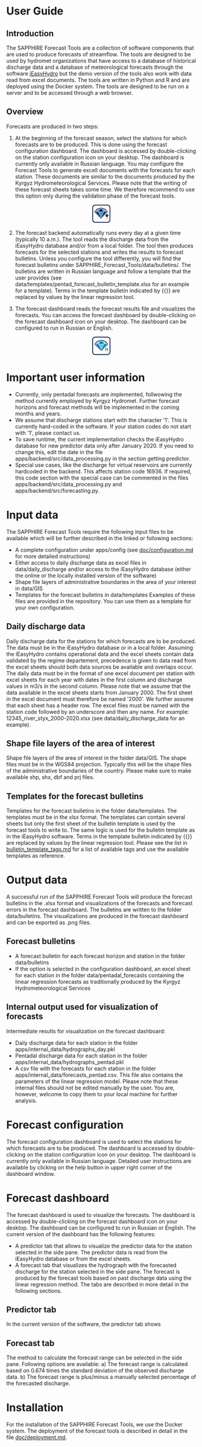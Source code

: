 # User Guide

## Introduction
The SAPPHIRE Forecast Tools are a collection of software components that are used to produce forecasts of streamflow. The tools are designed to be used by hydromet organizations that have access to a database of historical discharge data and a database of meteorological forecasts through the software [iEasyHydro](www.ieasyhydro.org) but the demo version of the tools also work with data read from excel documents. The tools are written in Python and R and are deployed using the Docker system. The tools are designed to be run on a server and to be accessed through a web browser.

## Overview
Forecasts are produced in two steps:
1. At the beginning of the forecast season, select the stations for which forecasts are to be produced. This is done using the forecast configuration dashboard. The dashboard is accessed by double-clicking on the station configuration icon on your desktop. The dashboard is currently only available in Russian language.
You may configure the Forecast Tools to generate excell documents with the forecasts for each station. These documents are similar to the documents produced by the Kyrgyz Hydrometeorological Services. Please note that the writing of these forecast sheets takes some time. We therefore recommend to use this option only during the validation phase of the forecast tools.

<p align="center"><img src="www/Station.png" alt="config_icon" width="50"/></p>

2. The forecast backend automatically runs every day at a given time (typically 10 a.m.). The tool reads the discharge data from the iEasyHydro database and/or from a local folder. The tool then produces forecasts for the selected stations and writes the results to forecast bulletins. Unless you configure the tool differently, you will find the forecast bulletins under SAPPHIRE_Forecast_Tools/data/bulletins/. The bulletins are written in Russian language and follow a template that the user provides (see data/templates/pentad_forecast_bulletin_template.xlsx for an example for a template). Terms in the template bulletin indicated by {{}} are replaced by values by the linear regression tool.

3. The forecast dashboard reads the forecast results file and visualizes the forecasts. You can access the forecast dashboard by double-clicking on the forecast dashboard icon on your desktop. The dashboard can be configured to run in Russian or English.

<p align="center"><img src="www/Pentad.png" alt="pentad_icon" width="50"/></p>

# Important user information
- Currently, only pentadal forecasts are implemented, follwowing the method currently employed by Kyrgyz Hydromet. Further forecast horizons and forecast methods will be implemented in the coming months and years.
- We assume that discharge stations start with the character '1'. This is currently hard-coded in the software. If your station codes do not start with '1', please contact us.
- To save runtime, the current implementation checks the iEasyHydro database for new predictor data only after January 2020. If you need to change this, edit the date in the file apps/backend/src/data_processing.py in the section getting predictor.
- Special use cases, like the discharge for virtual reservoirs are currently hardcoded in the backend. This affects station code 16936. If required, this code section with the special case can be commented in the files apps/backend/src/data_processing.py and apps/backend/src/forecasting.py.

# Input data
The SAPPHIRE Forecast Tools require the following input files to be available which will be further described in the linked or following sections:
- A complete configuration under apps/config (see [doc/configuration.md](configuration.md) for more detailed instructions)
- Either access to daily discharge data as excel files in data/daily_discharge and/or access to the iEasyHydro database (either the online or the locally installed version of the software)
- Shape file layers of administrative boundaries in the area of your interest in data/GIS
- Templates for the forecast bulletins in data/templates
Examples of these files are provided in the repository. You can use them as a template for your own configuration.

## Daily discharge data
Daily discharge data for the stations for which forecasts are to be produced. The data must be in the iEasyHydro database or in a local folder. Assuming the iEasyHydro contains operational data and the excel sheets contain data validated by the regime departement, precedence is given to data read from the excel sheets should both data sources be available and overlaps occur. The daily data must be in the format of one excel document per station with excel sheets for each year with dates in the first column and discharge values in m3/s in the second column. Please note that we assume that the data available in the excel sheets starts from January 2000. The first sheet in the excel document must therefore be named '2000'. We further assume that each sheet has a header row. The excel files must be named with the station code followed by an underscore and then any name. For example: 12345_river_styx_2000-2020.xlsx (see data/daily_discharge_data for an example).

## Shape file layers of the area of interest
Shape file layers of the area of interest in the folder data/GIS. The shape files must be in the WGS84 projection. Typically this will be the shape files of the administrative boundaries of the country. Please make sure to make available shp, shx, dbf and prj files.

## Templates for the forecast bulletins
Templates for the forecast bulletins in the folder data/templates. The templates must be in the xlsx format. The templates can contain several sheets but only the first sheet of the bulletin template is used by the forecast tools to write to. The same logic is used for the bulletin template as in the iEasyHydro software. Terms in the template bulletin indicated by {{}} are replaced by values by the linear regression tool. Please see the list in [bulletin_template_tags.md](bulletin_template_tags.md) for a list of available tags and use the available templates as reference.



# Output data
A successful run of the SAPPHIRE Forecast Tools will produce the forecast bulletins in the .xlsx format and visualizations of the forecasts and forecast errors in the forecast dashboard. The bulletins are written to the folder data/bulletins. The visualizations are produced in the forecast dashboard and can be exported as .png files.

## Forecast bulletins
- A forecast bulletin for each forecast horizon and station in the folder data/bulletins
- If the option is selected in the configuration dashboard, an excel sheet for each station in the folder data/pentadal_forecasts containing the linear regression forecasts as traditionally produced by the Kyrgyz Hydrometeorological Services

## Internal output used for visualization of forecasts
Intermediate results for visualization on the forecast dashboard:
- Daily discharge data for each station in the folder apps/internal_data/hydrographs_day.pkl
- Pentadal discharge data for each station in the folder apps/internal_data/hydrographs_pentad.pkl
- A csv file with the forecasts for each station in the folder apps/internal_data/forecasts_pentad.csv. This file also contains the parameters of the linear regression model.
Please note that these internal files should not be edited manually by the user. You are, however, welcome to copy them to your local machine for further analysis.


# Forecast configuration
The forecast configuration dashboard is used to select the stations for which forecasts are to be produced. The dashboard is accessed by double-clicking on the station configuration icon on your desktop. The dashboard is currently only available in Russian language. Detailed user instructions are available by clicking on the help button in upper right corner of the dashboard window.

# Forecast dashboard
The forecast dashboard is used to visualize the forecasts. The dashboard is accessed by double-clicking on the forecast dashboard icon on your desktop. The dashboard can be configured to run in Russian or English. The current version of the dashboard has the following features:
- A predictor tab that allows to visualize the predictor data for the station selected in the side pane. The predictor data is read from the iEasyHydro database or from the excel sheets.
- A forecast tab that visualizes the hydrograph with the forecasted discharge for the station selected in the side pane. The forecast is produced by the forecast tools based on past discharge data using the linear regression method.
The tabs are described in more detail in the following sections.

## Predictor tab
In the current version of the software, the predictor tab shows

## Forecast tab
The method to calculate the forecast range can be selected in the side pane. Following options are available:
a) The forecast range is calculated based on 0.674 times the standard deviation of the observed discharge data.
b) The forecast range is plus/minus a manually selected percentage of the forecasted discharge.


# Installation
For the installation of the SAPPHIRE Forecast Tools, we use the Docker system. The deployment of the forecast tools is described in detail in the file [doc/deployment.md](deployment.md).